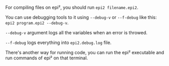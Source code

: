 For compiling files on epi², you should run `epi2 filename.epi2`.

You can use debugging tools to it using `--debug-v` or `--f-debug` like this: `epi2 program.epi2 --debug-v`.

`--debug-v` argument logs all the variables when an error is throwed.

`--f-debug` logs everything into `epi2.debug.log` file.

There's another way for running code, you can run the epi² executable and run commands of epi² on that terminal.